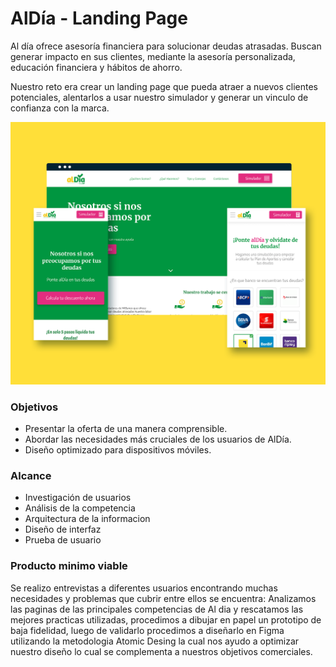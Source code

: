 # AlDía -  Landing Page 

Al día ofrece asesoría financiera para solucionar deudas atrasadas. Buscan generar impacto en sus clientes, mediante la asesoría personalizada, educación financiera y hábitos de ahorro.

Nuestro reto era crear un landing page que pueda atraer a nuevos clientes potenciales, alentarlos a usar nuestro simulador y generar un vinculo de confianza con la marca.

![al día](https://raw.githubusercontent.com/alejandraHoces/AlDia/master/aldia.png)

### Objetivos
- Presentar la oferta de una manera comprensible.
- Abordar las necesidades más cruciales de los usuarios de AlDía.
- Diseño optimizado para dispositivos móviles.
### Alcance
- Investigación de usuarios
- Análisis de la competencia
- Arquitectura de la informacion
- Diseño de interfaz
- Prueba de usuario

### Producto minimo viable
Se realizo entrevistas a diferentes usuarios encontrando muchas necesidades y problemas que cubrir entre ellos se encuentra:
Analizamos las paginas de las principales competencias de Al dia y rescatamos las mejores practicas utilizadas, procedimos a dibujar en papel un prototipo de baja fidelidad, luego de validarlo procedimos a diseñarlo en Figma utilizando la metodologia Atomic Desing la cual nos ayudo a optimizar nuestro diseño lo cual se complementa a nuestros objetivos comerciales.






